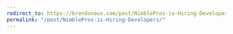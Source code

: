 ```yaml
---
redirect_to: https://brendoneus.com/post/NimblePros-is-Hiring-Developers/
permalink: "/post/NimblePros-is-Hiring-Developers/"
---
```

